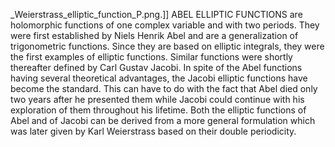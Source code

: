 _Weierstrass_elliptic_function_P.png.]] ABEL ELLIPTIC FUNCTIONS are holomorphic functions of one complex variable and with two periods. They were first established by Niels Henrik Abel and are a generalization of trigonometric functions. Since they are based on elliptic integrals, they were the first examples of elliptic functions. Similar functions were shortly thereafter defined by Carl Gustav Jacobi. In spite of the Abel functions having several theoretical advantages, the Jacobi elliptic functions have become the standard. This can have to do with the fact that Abel died only two years after he presented them while Jacobi could continue with his exploration of them throughout his lifetime. Both the elliptic functions of Abel and of Jacobi can be derived from a more general formulation which was later given by Karl Weierstrass based on their double periodicity.
